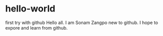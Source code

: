 # hello-world
first try with github
Hello all. I am Sonam Zangpo new to github. I hope to expore and learn from github. 
